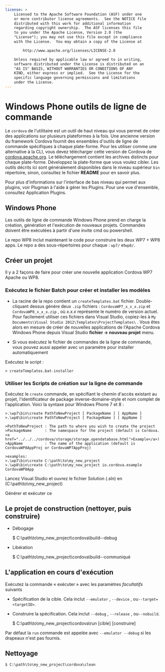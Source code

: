 ```yaml
---
license: >
    Licensed to the Apache Software Foundation (ASF) under one
    or more contributor license agreements.  See the NOTICE file
    distributed with this work for additional information
    regarding copyright ownership.  The ASF licenses this file
    to you under the Apache License, Version 2.0 (the
    "License"); you may not use this file except in compliance
    with the License.  You may obtain a copy of the License at

        http://www.apache.org/licenses/LICENSE-2.0

    Unless required by applicable law or agreed to in writing,
    software distributed under the License is distributed on an
    "AS IS" BASIS, WITHOUT WARRANTIES OR CONDITIONS OF ANY
    KIND, either express or implied.  See the License for the
    specific language governing permissions and limitations
    under the License.
---
```


# Windows Phone outils de ligne de commande

Le `cordova` de l'utilitaire est un outil de haut niveau qui vous permet de créer des applications sur plusieurs plateformes à la fois. Une ancienne version du framework Cordova fournit des ensembles d'outils de ligne de commande spécifiques à chaque plate-forme. Pour les utiliser comme une alternative à la CLI, vous devez télécharger cette version de Cordova de [cordova.apache.org][1]. Le téléchargement contient les archives distincts pour chaque plate-forme. Développez la plate-forme que vous voulez cibler. Les outils décrits ici sont généralement disponibles dans le niveau supérieur `bin` répertoire, sinon, consultez le fichier **README** pour en savoir plus.

 [1]: http://cordova.apache.org

Pour plus d'informations sur l'interface de bas niveau qui permet aux plugins, voir Plugman à l'aide à gérer les Plugins. Pour une vue d'ensemble, consultez Application Plugins.

## Windows Phone

Les outils de ligne de commande Windows Phone prend en charge la création, génération et l'exécution de nouveaux projets. Commandes doivent être exécutées à partir d'une invite cmd ou powershell.

Le repo WP8 inclut maintenant le code pour construire les deux WP7 + WP8 apps. Le repo a des sous-répertoires pour chaque : `wp7/` et`wp8/`.

## Créer un projet

Il y a 2 façons de faire pour créer une nouvelle application Cordova WP7 Apache ou WP8.

### Exécutez le fichier Batch pour créer et installer les modèles

*   La racine de la repo contient un `createTemplates.bat` fichier. Double-cliquant dessus génère deux `.zip` fichiers : `CordovaWP7_x_x_x.zip` et `CordovaWP8_x_x_x.zip` , où *x.x.x* représente le numéro de version actuel. Pour facilement utiliser ces fichiers dans Visual Studio, copiez-les à `My Documents\Visual Studio
2012\Templates\ProjectTemplates\` . Vous êtes alors en mesure de créer de nouvelles applications de l'Apache Cordova Windows Phone depuis Visual Studio **fichier → nouveau projet** menu.

*   Si vous exécutez le fichier de commandes de la ligne de commande, vous pouvez aussi appeler avec un paramètre pour installer automatiquement

Exécutez le script :

    > createTemplates.bat-installer
    

### Utiliser les Scripts de création sur la ligne de commande

Exécutez le `create` commande, en spécifiant le chemin d'accès existant au projet, l'identificateur de package inverse-domaine-style et nom complet de l'application. Voici la syntaxe pour Windows Phone 7 et 8 :

    >.\wp7\bin\create PathToNewProject [ PackageName ] [ AppName ]
    >.\wp8\bin\create PathToNewProject [ PackageName ] [ AppName ]
    
    >PathToNewProject : The path to where you wish to create the project
    >PackageName      : The namespace for the project (default is Cordova.<a href="../../../cordova/storage/storage.opendatabase.html">Example</a>)
    >AppName          : The name of the application (default is CordovaWP8AppProj or CordovaWP7AppProj)
    
    >examples:
    >.\wp7\bin\create C:\path\to\my_new_project
    >.\wp8\bin\create C:\path\to\my_new_project io.cordova.example CordovaWP8App
    

Lancez Visual Studio et ouvrez le fichier Solution (.sln) en (C:\path\to\my\_new\_project)

Générer et exécuter ce

## Le projet de construction (nettoyer, puis construire)

*   Débogage
    
    $ C:\path\to\my\_new\_project\cordova\build--debug

*   Libération
    
    $ C:\path\to\my\_new\_project\cordova\build--communiqué

## L'application en cours d'exécution

Exécutez la commande « exécuter » avec les paramètres *facultatifs* suivants

*   Spécification de la cible. Cela inclut `--emulator` , `--device` , ou`--target=<targetID>`.

*   Construire la spécification. Cela inclut `--debug` , `--release` , ou`--nobuild`.
    
    $ C:\path\to\my\_new\_project\cordova\run \[cible\] \[construire\]

Par défaut la `run` commande est appelée avec `--emulator --debug` si les drapeaux n'est pas fournis.

## Nettoyage

    $ C:\path\to\my_new_project\cordova\clean